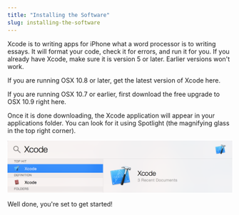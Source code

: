 ```yaml
---
title: "Installing the Software"
slug: installing-the-software
---     
```


Xcode is to writing apps for iPhone what a word processor is to writing essays. It will format your code, check it for errors, and run it for you. If you already have Xcode, make sure it is version 5 or later. Earlier versions won't work.

If you are running OSX 10.8 or later, get the latest version of Xcode here.

If you are running OSX 10.7 or earlier, first download the free upgrade to OSX 10.9 right here.

Once it is done downloading, the Xcode application will appear in your applications folder. You can look for it using Spotlight (the magnifying glass in the top right corner).

![Xcode](./1-xcodeSpotlight.png "Xcode")

Well done, you're set to get started!
